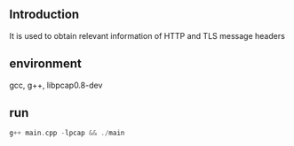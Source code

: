## Introduction

It is used to obtain relevant information of HTTP and TLS message headers

## environment

gcc, g++, libpcap0.8-dev

## run

```cpp
g++ main.cpp -lpcap && ./main
```
